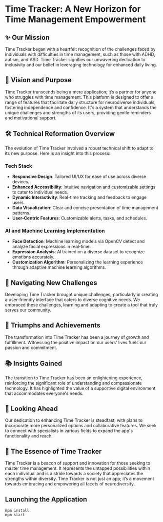 # Time Tracker: A New Horizon for Time Management Empowerment

## ✨ Our Mission

Time Tracker began with a heartfelt recognition of the challenges faced by individuals with difficulties in time management, such as those with ADHD, autism, and ASD. Time Tracker signifies our unwavering dedication to inclusivity and our belief in leveraging technology for enhanced daily living.

## 🌟 Vision and Purpose

Time Tracker transcends being a mere application; it’s a partner for anyone who struggles with time management. This platform is designed to offer a range of features that facilitate daily structure for neurodiverse individuals, fostering independence and confidence. It's a system that understands the unique challenges and strengths of its users, providing gentle reminders and motivational support.

## 🛠 Technical Reformation Overview

The evolution of Time Tracker involved a robust technical shift to adapt to its new purpose. Here is an insight into this process:

### Tech Stack

- **Responsive Design**: Tailored UI/UX for ease of use across diverse devices.
- **Enhanced Accessibility**: Intuitive navigation and customizable settings to cater to individual needs.
- **Dynamic Interactivity**: Real-time tracking and feedback to engage users.
- **Data Visualization**: Clear and concise presentation of time management patterns.
- **User-Centric Features**: Customizable alerts, tasks, and schedules.

### AI and Machine Learning Implementation

- **Face Detection**: Machine learning models via OpenCV detect and analyze facial expressions in real-time.
- **Expression Analysis**: AI trained on a diverse dataset to recognize emotions accurately.
- **Customization Algorithm**: Personalizing the learning experience through adaptive machine learning algorithms.

## 🚧 Navigating New Challenges

Developing Time Tracker brought unique challenges, particularly in creating a user-friendly interface that caters to diverse cognitive needs. We embraced these challenges, learning and adapting to create a tool that truly serves our community.

## 🏅 Triumphs and Achievements

The transformation into Time Tracker has been a journey of growth and fulfillment. Witnessing the positive impact on our users' lives fuels our passion and commitment.

## 📚 Insights Gained

The transition to Time Tracker has been an enlightening experience, reinforcing the significant role of understanding and compassionate technology. It has highlighted the value of a supportive digital environment that accommodates everyone's needs.

## 🔭 Looking Ahead

Our dedication to enhancing Time Tracker is steadfast, with plans to incorporate more personalized options and collaborative features. We seek to connect with specialists in various fields to expand the app's functionality and reach.

## 🌈 The Essence of Time Tracker

Time Tracker is a beacon of support and innovation for those seeking to master time management. It represents the untapped possibilities within each individual and is a stride towards a society that appreciates the strengths within diversity. Time Tracker is not just an app; it’s a movement towards embracing and empowering all facets of neurodiversity.

## Launching the Application

```shell
npm install  
npm start  
